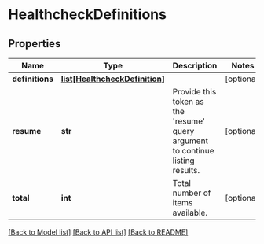 # HealthcheckDefinitions

## Properties
Name | Type | Description | Notes
------------ | ------------- | ------------- | -------------
**definitions** | [**list[HealthcheckDefinition]**](HealthcheckDefinition.md) |  | [optional] 
**resume** | **str** | Provide this token as the &#39;resume&#39; query argument to continue listing results. | [optional] 
**total** | **int** | Total number of items available. | [optional] 

[[Back to Model list]](../README.md#documentation-for-models) [[Back to API list]](../README.md#documentation-for-api-endpoints) [[Back to README]](../README.md)


